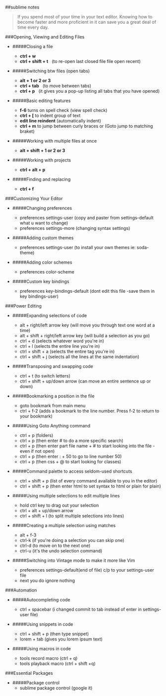 ##sublime notes

>If you spend most of your time in your text editor. Knowing how to become faster and more proficient in it can save you a great deal of time every day.

###Opening, Viewing and Editing Files

* #####Closing a file
	*  **ctrl + w**          
	*  **ctrl + shift + t**  &nbsp; (to re-open last closed file file open recent)

* #####Switching btw files (open tabs)
	* **alt + 1 or 2 or 3**
	* **ctrl + tab** &nbsp; (to move between tabs)
	* **ctrl + p**  &nbsp; (it gives you a pop-up listing all tabs that you have opened)

* #####Basic editing features
	* **f-6** turns on spell check (view spell check)
	* **ctrl + [**  to indent group of text
	* **edit line reindent** (automatically indent)
	* **ctrl + m**  to jump between curly braces or (Goto jump to matching braket)

* #####Working with multiple files at once
	* **alt + shift + 1 or 2 or 3**

* #####Working with projects
	* **ctrl + alt + p**

* #####Finding and replacing
	* **ctrl + f**

###Customizing Your Editor

* #####Changing preferences
	* preferences settings-user (copy and paster from settings-default what u want to change)
	* preferences settings-more (changing syntax settings)
	
* #####Adding custom themes
	* preferences settings-user (to install your own themes ie: soda-theme)

* #####Adding color schemes
	* preferences color-scheme

* #####Custom key bindings
	* preferences key-bindings-default (dont edit this file -save them in key bindings-user)


###Power Editing

* #####Expanding selections of code
	* alt + right/left arrow key (will move you through text one word at a time)
	* alt + shift + right/left arrow key (will build a selection as you go)
	* ctrl + d (selects whatever word you're in)
	* ctrl + l (selects the entire line you're in)
	* ctrl + shift + a (selects the entire tag you're in)
	* ctrl + shift + j (selects all the lines at the same indentation)

* #####Transposing and swapping code
	* ctrl + t  (to switch letters)
	* ctrl + shift + up/down arrow  (can move an entire sentence up or down)

* #####Bookmarking a position in the file
	* goto bookmark from main menu
	* ctrl + f-2  (adds a bookmark to the line number. Press f-2 to return to your bookmark)

* #####Using Goto Anything command
	* ctrl + p (folders)
	* ctrl + p (then enter # to do a more specific search)
	* ctrl + p (then enter part file name + # to start looking into the file - even if not open)
	* ctrl + p (then enter : + 50 to go to line number 50)
	* ctrl + p (then css + @ to start looking for classes)

* #####Command palette to access seldom-used shortcuts
	* ctrl + shift + p (list of every command available to you in the editor)
	* ctrl + shift + p (then enter html to set syntax to html or plain for plain)

* #####Using multiple selections to edit multiple lines
	* hold ctrl key to drag out your selection
	* ctrl + alt + up/down arrow
	* ctrl + shift + l (to split multiple selections into lines)

* #####Creating a multiple selection using matches
	* alt + f-3 
	* ctrl-k (if you're doing a selection you can skip one)
	* ctrl-d (to move on to the next one)
	* ctrl-u (it's the undo selection command)

* #####Switching into Vintage mode to make it more like Vim
	* preferences settings-default(end of file) c/p to your settings-user file
	* next you do ignore nothing

###Automation

* #####Autocompleting code
	* ctrl + spacebar (i changed commit to tab instead of enter in settings-user file)

* #####Using snippets in code
	* ctrl + shift + p (then type snippet)
	* lorem + tab (gives you lorem ipsum text)

* #####Using macros in code
	* tools record macro (ctrl + q)
	* tools playback macro (ctrl + shift +q)

###Essential Packages

* #####Package control
	* sublime package control (google it)

	
